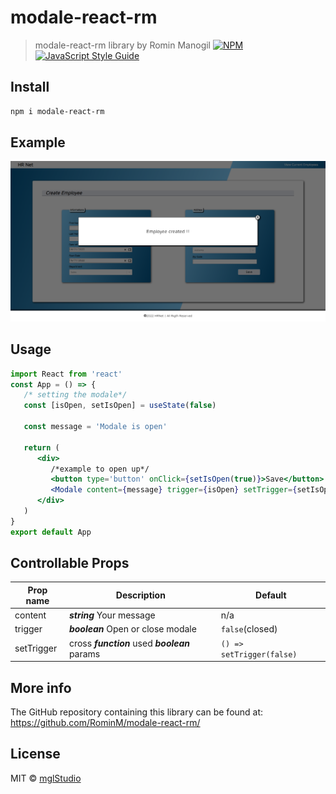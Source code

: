 # modale-react-rm

> modale-react-rm library by Romin Manogil
[![NPM](https://img.shields.io/npm/v/modale-react-rm.svg)](https://www.npmjs.com/package/modale-react-rm) [![JavaScript Style Guide](https://img.shields.io/badge/code_style-standard-brightgreen.svg)](https://standardjs.com)

## Install

```bash
npm i modale-react-rm
```

## Example

[![Modale](./src/assets/screen-modale-example.PNG)]("Modale")

## Usage

```jsx
import React from 'react'
const App = () => {
   /* setting the modale*/
   const [isOpen, setIsOpen] = useState(false)
   
   const message = 'Modale is open'
   
   return (
      <div>
         /*example to open up*/
         <button type='button' onClick={setIsOpen(true)}>Save</button>
         <Modale content={message} trigger={isOpen} setTrigger={setIsOpen} />
      </div>
   )
}
export default App
```

## Controllable Props

|Prop name    |Description                                   |Default                         |
|-------------|----------------------------------------------|--------------------------------|
|content      |**_string_** Your message                     |n/a                             |
|trigger      |**_boolean_** Open or close modale            |`false`(closed)                 |
|setTrigger   |cross **_function_** used **_boolean_** params|`() => setTrigger(false)`       |

## More info

The GitHub repository containing this library can be found at:
https://github.com/RominM/modale-react-rm/

## License

MIT © [mglStudio](https://github.com/RominM)
